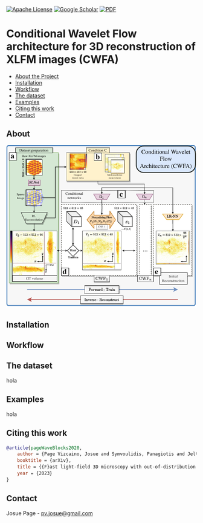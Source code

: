


[![Apache License][license-shield]][license-url]
[![Google Scholar][gs-shield]][gs-url]
[![PDF][arxiv-shield]][arxiv-url]

# Conditional Wavelet Flow architecture for 3D reconstruction of XLFM images (CWFA)

* [About the Project](#about)
* [Installation](#installation)
* [Workflow](#workflow)
* [The dataset](#the-dataset)
* [Examples](#examples)
* [Citing this work](#citing-this-work)
* [Contact](#contact)

## About


<img src="images/fig_CWFA.pdf">

## Installation

## Workflow

## The dataset
hola

## Examples
hola


## Citing this work
```bibtex
@article{pageWaveBlocks2020,
    author = {Page Vizcaino, Josue and Symvoulidis, Panagiotis and Jelten, Jonas and Wang, Zeguan and Favaro, Paolo and Boyden, Edward S. and Lasser Tobias},
    booktitle = {arXiv},
    title = {{F}ast light-field 3D microscopy with out-of-distribution detection and adaptation through {C}onditional {N}ormalizing {F}lows},
    year = {2023}
}
```
## Contact
Josue Page - pv.josue@gmail.com

[forks-shield]: https://img.shields.io/github/forks/othneildrew/Best-README-Template.svg?style=flat-square
[forks-url]: https://github.com/pvjosue/WaveBlocks/network/members
[stars-shield]: https://img.shields.io/github/stars/othneildrew/Best-README-Template.svg?style=flat-square
[stars-url]: https://github.com/pvjosue/WaveBlocks/stargazers
[issues-shield]: https://img.shields.io/github/issues/othneildrew/Best-README-Template.svg?style=flat-square
[issues-url]: https://github.com/pvjosue/WaveBlocks/issues
[license-shield]: https://img.shields.io/github/license/othneildrew/Best-README-Template.svg?style=flat-square
[license-url]: https://github.com/pvjosue/WaveBlocks/blob/master/LICENSE
[gs-shield]: https://img.shields.io/badge/-GoogleScholar-black.svg?style=flat-square&logo=google-scholar&colorB=555
[gs-url]: https://scholar.google.com/citations?user=5WfCRjQAAAAJ&hl=en
[product-screenshot]: images/screenshot.png
[arxiv-shield]: https://img.shields.io/badge/-PDF-black.svg?style=flat-square&logo=arXiv&colorB=555
[arxiv-url]: https://arxiv.org/abs/2005.08562
